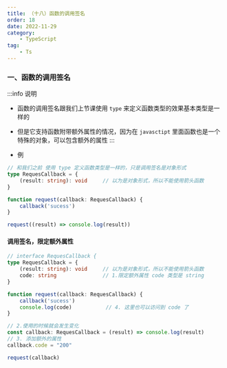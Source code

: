 ```yaml
---
title: （十八）函数的调用签名
order: 18
date: 2022-11-29
category:
    - TypeScript
tag: 
    - Ts
---
```



### 一、函数的调用签名
:::info 说明
- 函数的调用签名跟我们上节课使用 `type` 来定义函数类型的效果基本类型是一样的

- 但是它支持函数附带额外属性的情况，因为在 `javasctipt` 里面函数也是一个特殊的对象，可以包含额外的属性
:::

- 例
```ts
// 和我们之前 使用 type 定义函数类型是一样的，只是调用签名是对象形式
type RequesCallback = {
    (result: string): void     // 以为是对象形式，所以不能使用箭头函数
}

function request(callback: RequesCallback) {
    callback('sucess')
}

request((result) => console.log(result))
```

#### 调用签名，限定额外属性
```ts
// interface RequesCallback {
type RequesCallback = {
    (result: string): void     // 以为是对象形式，所以不能使用箭头函数
    code: string               // 1.限定额外属性 code 类型是 string
}

function request(callback: RequesCallback) {
    callback('sucess')
    console.log(code)           // 4. 这里也可以访问到 code 了
}

// 2.使用的时候就会发生变化
const callback: RequesCallback = (result) => console.log(result)
// 3. 添加额外的属性
callback.code = "200"

request(callback)
```